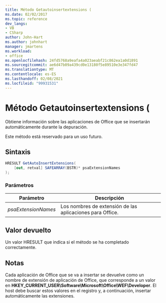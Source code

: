 ```yaml
---
title: Método Getautoinsertextensions (
ms.date: 02/02/2017
ms.topic: reference
dev_langs:
- VB
- CSharp
author: John-Hart
ms.author: johnhart
manager: jmartens
ms.workload:
- office
ms.openlocfilehash: 24fd5768a9eafa4a023aeabf21c862ea1a0d1891
ms.sourcegitcommit: ae6d47b09a439cd0e13180f5e89510e3e347fd47
ms.translationtype: MT
ms.contentlocale: es-ES
ms.lasthandoff: 02/08/2021
ms.locfileid: "99931531"
---
```

# <a name="getautoinsertextensions-method"></a>Método Getautoinsertextensions (
  Obtiene información sobre las aplicaciones de Office que se insertarán automáticamente durante la depuración.

 Este método está reservado para un uso futuro.

## <a name="syntax"></a>Sintaxis

```csharp
HRESULT GetAutoInsertExtensions(
    [out, retval] SAFEARRAY(BSTR)* psaExtensionNames
);
```

### <a name="parameters"></a>Parámetros

|Parámetro|Descripción|
|---------------|-----------------|
|*psaExtensionNames*|Los nombres de extensión de las aplicaciones para Office.|

## <a name="return-value"></a>Valor devuelto
 Un valor HRESULT que indica si el método se ha completado correctamente.

## <a name="remarks"></a>Notas
 Cada aplicación de Office que se va a insertar se devuelve como un nombre de extensión de aplicación de Office, que corresponde a un valor en **HKEY_CURRENT_USER\Software\Microsoft\Office\WEF\Developer**. El host debe buscar estos valores en el registro y, a continuación, insertar automáticamente las extensiones.
